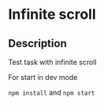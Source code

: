 # Infinite scroll

## Description 

Test task with infinite scroll

For start in dev mode

`npm install`
and
`npm start`


